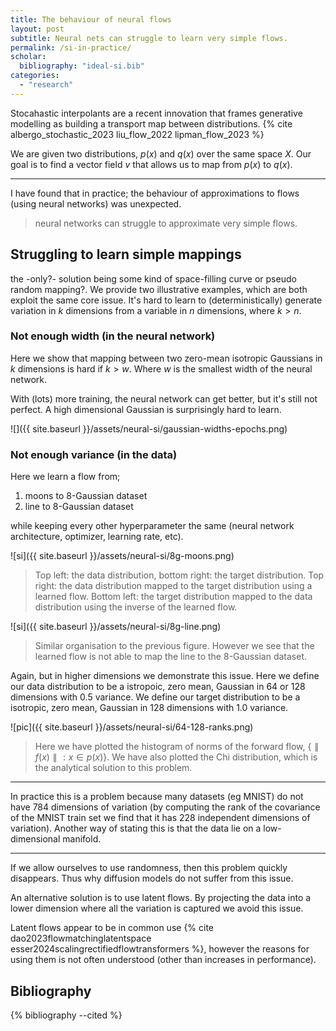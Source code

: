 ```yaml
---
title: The behaviour of neural flows
layout: post
subtitle: Neural nets can struggle to learn very simple flows.
permalink: /si-in-practice/
scholar:
  bibliography: "ideal-si.bib"
categories: 
  - "research"
---
```


<!-- 
issues i want to cover;

- width issues and dimensionality.
- how does stochasticity / noise help / hurt? (variance of the grad estimates. smoothness of the flow)
- how close is the learned vfield to the exact solution? is there a global minima?
- 
 -->

Stocahastic interpolants are a recent innovation that frames generative modelling as building a transport map between distributions. {% cite albergo_stochastic_2023 liu_flow_2022 lipman_flow_2023 %}

We are given two distributions, $p(x)$ and $q(x)$ over the same space $X$. Our goal is to find a vector field $v$ that allows us to map from $p(x)$ to $q(x)$.

***

I have found that in practice; the behaviour of approximations to flows (using neural networks) was unexpected.

> neural networks can struggle to approximate very simple flows.

<!-- 
the alignment of the vector fields and the KL div can be highly uncorrelated?! 
training doesnt really care about low probability regions. p_t(z)
-->


## Struggling to learn simple mappings

<side>the -only?- solution being some kind of space-filling curve or pseudo random mapping?.</side>
We provide two illustrative examples, which are both exploit the same core issue. It's hard to learn to (deterministically) generate variation in $k$ dimensions from a variable in $n$ dimensions, where $k > n$.

### Not enough width (in the neural network)

Here we show that mapping between two zero-mean isotropic Gaussians in $k$ dimensions is hard if $k > w$. Where $w$ is the smallest width of the neural network.

With (lots) more training, the neural network can get better, but it's still not perfect.
A high dimensional Gaussian is surprisingly hard to learn.

![]({{ site.baseurl }}/assets/neural-si/gaussian-widths-epochs.png)

### Not enough variance (in the data)

Here we learn a flow from;

1. moons to 8-Gaussian dataset
2. line to 8-Gaussian dataset

while keeping every other hyperparameter the same (neural network architecture, optimizer, learning rate, etc).

![si]({{ site.baseurl }}/assets/neural-si/8g-moons.png)

> Top left: the data distribution, bottom right: the target distribution. Top right: the data distribution mapped to the target distribution using a learned flow. Bottom left: the target distribution mapped to the data distribution using the inverse of the learned flow.

![si]({{ site.baseurl }}/assets/neural-si/8g-line.png)

> Similar organisation to the previous figure. However we see that the learned flow is not able to map the line to the 8-Gaussian dataset.

Again, but in higher dimensions we demonstrate this issue. Here we define our data distribution to be a istropoic, zero mean, Gaussian in 64 or 128 dimensions with 0.5 variance. We define our target distribution to be a isotropic, zero mean, Gaussian in 128 dimensions with 1.0 variance.

![pic]({{ site.baseurl }}/assets/neural-si/64-128-ranks.png)

> Here we have plotted the histogram of norms of the forward flow, $\{\parallel f(x) \parallel: x \in p(x)\}$. We have also plotted the Chi distribution, which is the analytical solution to this problem.

***

In practice this is a problem because many datasets (eg MNIST) do not have 784 dimensions of variation (by computing the rank of the covariance of the MNIST train set we find that it has 228 independent dimensions of variation). Another way of stating this is that the data lie on a low-dimensional manifold.

***

If we allow ourselves to use randomness, then this problem quickly disappears. Thus why diffusion models do not suffer from this issue.

An alternative solution is to use latent flows.
By projecting the data into a lower dimension where all the variation is captured we avoid this issue.

<!-- (could also swap the target distribution for a lower dimensional one) -->

Latent flows appear to be in common use {% cite dao2023flowmatchinglatentspace esser2024scalingrectifiedflowtransformers %}, however the reasons for using them is not often understood (other than increases in performance).

## Bibliography

{% bibliography --cited %}

